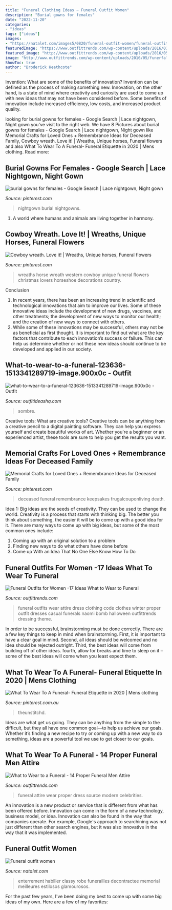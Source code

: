 ```yaml
---
title: "Funeral Clothing Ideas ~ Funeral Outfit Women"
description: "Burial gowns for females"
date: "2022-11-20"
categories:
- "ideas"
tags: ["ideas"]
images:
- "https://natalet.com/images5/0820/funeral-outfit-women/funeral-outfit-women-96_10.jpg"
featuredImage: "https://www.outfittrends.com/wp-content/uploads/2016/01/usa-oscar-de-la-renta-funeral.jpg"
featured_image: "http://www.outfittrends.com/wp-content/uploads/2016/05/funerfals-4.jpg"
image: "http://www.outfittrends.com/wp-content/uploads/2016/05/funerfals-4.jpg"
ShowToc: true
author: "Broderick Heathcote"
---
```



Invention: What are some of the benefits of innovation?
Invention can be defined as the process of making something new. Innovation, on the other hand, is a state of mind where creativity and curiosity are used to come up with new ideas that may not have been considered before. Some benefits of innovation include increased efficiency, low costs, and increased product quality.

	

		
looking for burial gowns for females - Google Search | Lace nightgown, Night gown you've visit to the right web. We have 8 Pictures about burial gowns for females - Google Search | Lace nightgown, Night gown like Memorial Crafts for Loved Ones + Remembrance Ideas for Deceased Family, Cowboy wreath. Love it! | Wreaths, Unique horses, Funeral flowers and also What To Wear To A Funeral- Funeral Etiquette in 2020 | Mens clothing. Read more:
		
    
## Burial Gowns For Females - Google Search | Lace Nightgown, Night Gown

<img loading=lazy src="https://i.pinimg.com/736x/c9/5f/0f/c95f0fe7a3c99096c52392f0fc7ba4de.jpg" onerror="this.onerror=null;this.src='https://tse4.mm.bing.net/th?id=OIP.2ZgwfRhfCazPccFzNGIPGAHaHa&amp;pid=15.1';" alt="burial gowns for females - Google Search | Lace nightgown, Night gown">

_Source: pinterest.com_

>nightgown burial nightgowns. 

	

1. A world where humans and animals are living together in harmony. 

    
## Cowboy Wreath. Love It! | Wreaths, Unique Horses, Funeral Flowers

<img loading=lazy src="https://i.pinimg.com/originals/1b/b8/64/1bb86441d4d524f301f0615bac307c5f.jpg" onerror="this.onerror=null;this.src='https://tse1.mm.bing.net/th?id=OIP.1W_4yDgoYbJU9lqkKtcR_gHaFj&amp;pid=15.1';" alt="Cowboy wreath. Love it! | Wreaths, Unique horses, Funeral flowers">

_Source: pinterest.com_

>wreaths horse wreath western cowboy unique funeral flowers christmas lovers horseshoe decorations country. 

	

Conclusion
1. In recent years, there has been an increasing trend in scientific and technological innovations that aim to improve our lives. Some of these innovative ideas include the development of new drugs, vaccines, and other treatments; the development of new ways to monitor our health; and the creation of new ways to connect with others.
2. While some of these innovations may be successful, others may not be as beneficial as first thought. It is important to find out what are the key factors that contribute to each innovation’s success or failure. This can help us determine whether or not these new ideas should continue to be developed and applied in our society.

    
## What-to-wear-to-a-funeral-123636-1513341289719-image.900x0c - Outfit

<img loading=lazy src="https://outfitideashq.com/wp-content/uploads/2016/09/what-to-wear-to-a-funeral-123636-1513341289719-image.900x0c.jpg" onerror="this.onerror=null;this.src='https://tse4.mm.bing.net/th?id=OIP.TgJf81bb9ZxAUuLN8WplQgHaKy&amp;pid=15.1';" alt="what-to-wear-to-a-funeral-123636-1513341289719-image.900x0c - Outfit">

_Source: outfitideashq.com_

>sombre. 

	

Creative tools: What are creative tools?
Creative tools can be anything from a creative pencil to a digital painting software. They can help you express yourself and create beautiful works of art. Whether you're a beginner or an experienced artist, these tools are sure to help you get the results you want.

    
## Memorial Crafts For Loved Ones + Remembrance Ideas For Deceased Family

<img loading=lazy src="https://i.pinimg.com/originals/17/b5/97/17b597ced4f8dea9fb49d9e63cf2c523.png" onerror="this.onerror=null;this.src='https://tse4.mm.bing.net/th?id=OIP.Pg30vzM4OlbVTX0YM-2KBQHaLH&amp;pid=15.1';" alt="Memorial Crafts for Loved Ones + Remembrance Ideas for Deceased Family">

_Source: pinterest.com_

>deceased funeral remembrance keepsakes frugalcouponliving death. 

	

Idea 1: Big ideas are the seeds of creativity. They can be used to change the world.
Creativity is a process that starts with thinking big. The better you think about something, the easier it will be to come up with a good idea for it. There are many ways to come up with big ideas, but some of the most common ones include:
1. Coming up with an original solution to a problem
2. Finding new ways to do what others have done before
3. Come up With an Idea That No One Else Know How To Do

    
## Funeral Outfits For Women -17 Ideas What To Wear To Funeral

<img loading=lazy src="http://www.outfittrends.com/wp-content/uploads/2016/05/funerfals-4.jpg" onerror="this.onerror=null;this.src='https://tse1.mm.bing.net/th?id=OIP.BcjmWsBaHPMBHoP6Nkt7qAHaL2&amp;pid=15.1';" alt="Funeral Outfits for Women -17 Ideas What to Wear to Funeral">

_Source: outfittrends.com_

>funeral outfits wear attire dress clothing code clothes winter proper outfit dresses casual funerals naomi bomb halloween outfittrends dressing theme. 

	

In order to be successful, brainstorming must be done correctly. There are a few key things to keep in mind when brainstorming. First, it is important to have a clear goal in mind. Second, all ideas should be welcomed and no idea should be rejected outright. Third, the best ideas will come from building off of other ideas. fourth, allow for breaks and time to sleep on it – some of the best ideas will come when you least expect them.

    
## What To Wear To A Funeral- Funeral Etiquette In 2020 | Mens Clothing

<img loading=lazy src="https://i.pinimg.com/736x/73/9d/a9/739da92f0bdb472e82949315b11076c6.jpg" onerror="this.onerror=null;this.src='https://tse4.mm.bing.net/th?id=OIP.qURy0dx_ItSmCKBM5O_ESgAAAA&amp;pid=15.1';" alt="What To Wear To A Funeral- Funeral Etiquette in 2020 | Mens clothing">

_Source: pinterest.com.au_

>theunstitchd. 

	

Ideas are what get us going. They can be anything from the simple to the difficult, but they all have one common goal—to help us achieve our goals. Whether it’s finding a new recipe to try or coming up with a new way to do something, ideas are a powerful tool we use to get closer to our goals.

    
## What To Wear To A Funeral - 14 Proper Funeral Men Attire

<img loading=lazy src="https://www.outfittrends.com/wp-content/uploads/2016/01/usa-oscar-de-la-renta-funeral.jpg" onerror="this.onerror=null;this.src='https://tse4.mm.bing.net/th?id=OIP.EIzVHDWVFTyPSVAEBLuR3wHaJH&amp;pid=15.1';" alt="What to Wear to a Funeral - 14 Proper Funeral Men Attire">

_Source: outfittrends.com_

>funeral attire wear proper dress source modern celebrities. 

	

An innovation is a new product or service that is different from what has been offered before. Innovation can come in the form of a new technology, business model, or idea. Innovation can also be found in the way that companies operate. For example, Google's approach to searchining was not just different than other search engines, but it was also innovative in the way that it was implemented.

    
## Funeral Outfit Women

<img loading=lazy src="https://natalet.com/images5/0820/funeral-outfit-women/funeral-outfit-women-96_10.jpg" onerror="this.onerror=null;this.src='https://tse2.mm.bing.net/th?id=OIP.-FPZd3UiMu6K1nL40efnVwAAAA&amp;pid=15.1';" alt="Funeral outfit women">

_Source: natalet.com_

>enterrement habiller classy robe funerailles decontractee memorial meilleures estilosos glamourosos. 

	

For the past few years, I've been doing my best to come up with some big ideas of my own. Here are a few of my favorites: 

